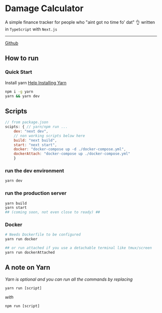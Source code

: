   <a aria-label="License" href="https://github.com/vercel/next.js/blob/canary/license.md">
    <img alt="" src="https://img.shields.io/npm/l/next.svg?style=for-the-badge&labelColor=000000">
  </a>
  
# Damage Calculator

A simple finance tracker for people who "aint got no time fo' dat" :ok_hand: written in `TypeScript` with `Next.js`

---

[Github](https://github.com/mowglixx/damage-calculator-nextjs)

## How to run

### Quick Start

Install yarn
[Help Installing Yarn](https://classic.yarnpkg.com/en/docs/install#alternatives-stable)

```bash
npm i -g yarn
yarn && yarn dev
```

## Scripts

```js
// from package.json
scipts: { // yarn/npm run ...
    dev: "next dev",
    // non working scripts below here
    build: "next build",
    start: "next start",
    docker: "docker-compose up -d ./docker-compose.yml",
    dockerAttach: "docker-compose up ./docker-compose.yml"
    }
```

### run the dev environment

```sh
yarn dev
```

### run the production server

```sh
yarn build
yarn start
## (coming soon, not even close to ready) ##
```

### Docker

```sh
# Needs Dockerfile to be configured
yarn run docker

## or run attached if you use a detachable terminal like tmux/screen
yarn run dockerAttached
```

## A note on Yarn

_Yarn is optional and you can run all the commands by replacing_

```
yarn run [script]
```

_with_

```
npm run [script]
```
